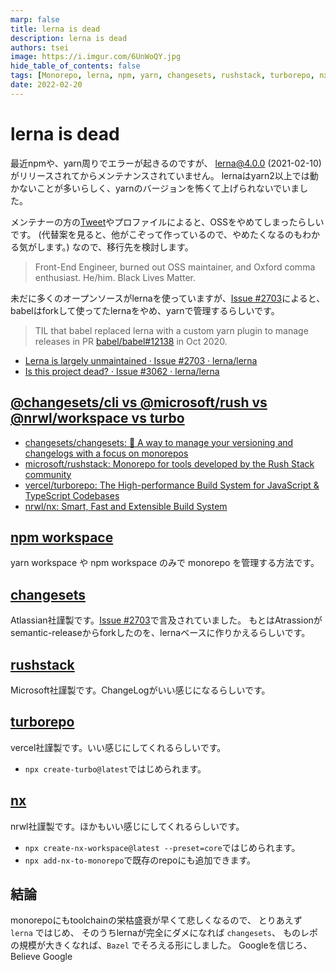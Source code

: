 ```yaml
---
marp: false
title: lerna is dead
description: lerna is dead
authors: tsei
image: https://i.imgur.com/6UnWoQY.jpg
hide_table_of_contents: false
tags: [Monorepo, lerna, npm, yarn, changesets, rushstack, turborepo, nx, ]
date: 2022-02-20
---
```


# lerna is dead

<!--truncate-->

最近npmや、yarn周りでエラーが起きるのですが、
lerna@4.0.0 (2021-02-10)がリリースされてからメンテナンスされていません。
lernaはyarn2以上では動かないことが多いらしく、yarnのバージョンを怖くて上げられないでいました。

メンテナーの方の[Tweet][Tweet]やプロファイルによると、OSSをやめてしまったらしいです。
(代替案を見ると、他がこぞって作っているので、やめたくなるのもわかる気がします。)
なので、移行先を検討します。

> Front-End Engineer, burned out OSS maintainer,
> and Oxford comma enthusiast. He/him. Black Lives Matter.

未だに多くのオープンソースがlernaを使っていますが、[Issue #2703][#2703]によると、
babelはforkして使ってたlernaをやめ、yarnで管理するらしいです。

> TIL that babel replaced lerna with a custom yarn plugin
> to manage releases in PR [babel/babel#12138][#12138] in Oct 2020.

- [Lerna is largely unmaintained · Issue #2703 · lerna/lerna][#2703]
- [Is this project dead? · Issue #3062 · lerna/lerna][#3062]

## [@changesets/cli vs @microsoft/rush vs @nrwl/workspace vs turbo][npmtrends]

- [changesets/changesets: 🦋 A way to manage your versioning and changelogs with a focus on monorepos][changesets]
- [microsoft/rushstack: Monorepo for tools developed by the Rush Stack community][rushstack]
- [vercel/turborepo: The High-performance Build System for JavaScript & TypeScript Codebases][turborepo]
- [nrwl/nx: Smart, Fast and Extensible Build System][nx]

## [npm workspace][workspace]

yarn workspace や npm workspace のみで monorepo を管理する方法です。

## [changesets][changesets]

Atlassian社謹製です。[Issue #2703][#2703]で言及されていました。
もとはAtrassionがsemantic-releaseからforkしたのを、lernaベースに作りかえるらしいです。

## [rushstack][rushstack]

Microsoft社謹製です。ChangeLogがいい感じになるらしいです。

## [turborepo][turborepo]

vercel社謹製です。いい感じにしてくれるらしいです。

- `npx create-turbo@latest`ではじめられます。

## [nx][nx]

nrwl社謹製です。ほかもいい感じにしてくれるらしいです。

- `npx create-nx-workspace@latest --preset=core`ではじめられます。
- `npx add-nx-to-monorepo`で既存のrepoにも追加できます。

## 結論

monorepoにもtoolchainの栄枯盛衰が早くて悲しくなるので、
とりあえず `lerna` ではじめ、
そのうちlernaが完全にダメになれば `changesets`、
ものレポの規模が大きくなれば、`Bazel` でそろえる形にしました。
Googleを信じろ、 Believe Google

[#3062]: https://github.com/lerna/lerna/issues/3062
[#2703]: https://github.com/lerna/lerna/issues/2703
[#12138]: https://github.com/babel/babel/pull/12138
[Tweet]: https://mobile.twitter.com/evocateur/status/1483311321860886530
[workspace]: https://docs.npmjs.com/cli/v8/commands/npm-version#workspace
[changesets]: https://github.com/atlassian/changesets
[rushstack]: https://github.com/microsoft/rushstack
[turborepo]: https://github.com/vercel/turborepo
[nx]: https://github.com/nrwl/nx
[npmtrends]: https://www.npmtrends.com/@changesets/cli-vs-@microsoft/rush-vs-@nrwl/workspace-vs-turbo
